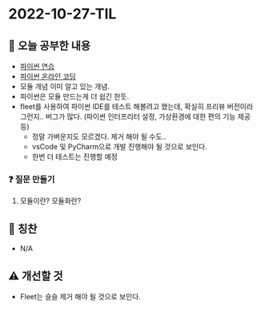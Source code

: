 # 2022-10-27-TIL

## 📝 오늘 공부한 내용
- [파이썬 연습](https://www.askpython.com)
- [파이썬 온라인 코딩](https://replit.com/)
- 모듈 개념 이미 알고 있는 개념.
- 파이썬은 모듈 만드는게 더 쉽긴 한듯.
- fleet를 사용하여 파이썬 IDE를 테스트 해볼려고 했는데, 확실히 프리뷰 버전이라 그런지.. 버그가 많다. (파이썬 인터프리터 설정, 가상환경에 대한 편의 기능 제공 등)
    - 정말 가벼운지도 모르겠다. 제거 해야 될 수도..
    - vsCode 및 PyCharm으로 개발 진행해야 될 것으로 보인다.
    - 한번 더 테스트는 진행할 예정

### ❓ 질문 만들기
1. 모듈이란? 모듈화란?

## 👏 칭찬
- N/A

## ⚠️ 개선할 것
- Fleet는 슬슬 제거 해야 될 것으로 보인다.